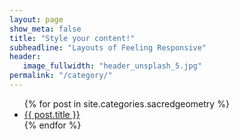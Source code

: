 ```yaml
---
layout: page
show_meta: false
title: "Style your content!"
subheadline: "Layouts of Feeling Responsive"
header:
   image_fullwidth: "header_unsplash_5.jpg"
permalink: "/category/"
---
```

<ul>
    {% for post in site.categories.sacredgeometry %}
    <li><a href="{{ site.url }}{{ site.baseurl }}{{ post.url }}">{{ post.title }}</a></li>
    {% endfor %}
</ul>
